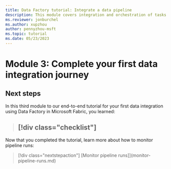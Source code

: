```yaml
---
title: Data Factory tutorial: Integrate a data pipeline 
description: This module covers integration and orchestration of tasks with your data pipeline, as part of an end-to-end data integration tutorial to complete a full data integration scenario with Data Factory in Microsoft Fabric within an hour.
ms.reviewer: jonburchel
ms.author: xupzhou
author: pennyzhou-msft
ms.topic: tutorial
ms.date: 05/23/2023
---
```


# Module 3: Complete your first data integration journey



## Next steps

In this third module to our end-to-end tutorial for your first data integration using Data Factory in Microsoft Fabric, you learned:

> [!div class="checklist"]
> - 

Now that you completed the tutorial, learn more about how to monitor pipeline runs:

> [!div class="nextstepaction"]
> [Monitor pipeline runs]](monitor-pipeline-runs.md)